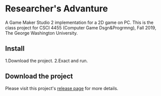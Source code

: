 # Researcher's Advanture
A Game Maker Studio 2 implementation for a 2D game on PC.
This is the class project for CSCI 4455 (Computer Game Dsgn&Progrmng), Fall 2019, The George Washington University.

## Install
1.Download the project.
2.Exact and run.

## Download the project
Please visit this project's [release page](https://github.com/ChrysalisL/Researcher-s-Advanture/releases) for more details.<br>
